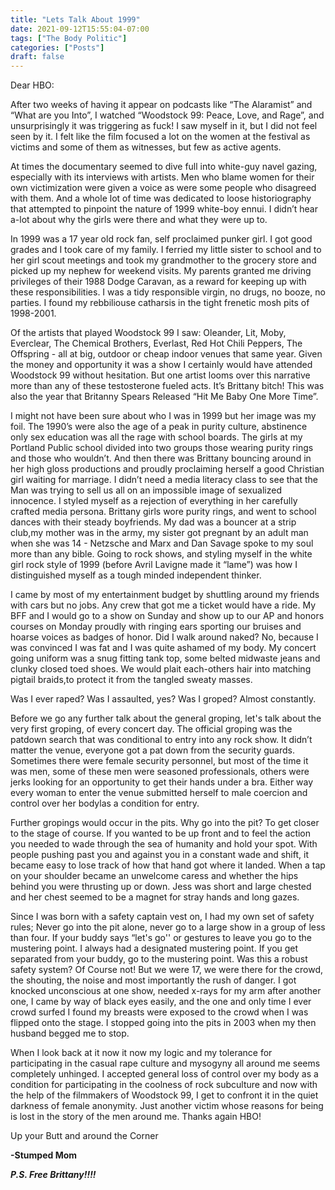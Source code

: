```yaml
---
title: "Lets Talk About 1999"
date: 2021-09-12T15:55:04-07:00
tags: ["The Body Politic"]
categories: ["Posts"]
draft: false
---
```


Dear HBO: 

After two weeks of having it appear on podcasts like “The Alaramist” and “What are you Into”, I watched “Woodstock 99: Peace, Love, and Rage”, and unsurprisingly it was triggering as fuck! I saw myself in it, but I did not feel seen by it. I felt like the film focused a lot on the women at the festival as victims and some of them as witnesses, but few as active agents.

At times the documentary seemed to dive full into white-guy navel gazing, especially with its interviews with artists. Men who blame women for their own victimization were given a voice as were some people who disagreed with them. And a whole lot of time was dedicated to loose historiography that attempted to pinpoint the nature of 1999 white-boy ennui. I didn’t hear a-lot about why the girls were there and what they were up to. 

In 1999 was a 17 year old rock fan, self proclaimed punker girl. I got good grades and I took care of my family. I ferried my little sister to school and to her girl scout meetings and took my grandmother to the grocery store and picked up my nephew for weekend visits. My parents granted me driving privileges of their 1988 Dodge Caravan, as a reward for keeping up with these responsibilities. I was a tidy responsible virgin, no drugs, no booze, no parties. I found my rebbiliouse catharsis in the tight frenetic mosh pits of 1998-2001. 

Of the artists that played Woodstock 99 I saw: Oleander, Lit, Moby, Everclear, The Chemical Brothers, Everlast, Red Hot Chili Peppers, The Offspring - all at big, outdoor or cheap indoor venues that same year.  Given the money and opportunity it was a show I certainly would have attended Woodstock 99 without hesitation.  But one artist looms over this narrative more than any of these testosterone fueled acts. It’s Brittany bitch! This was also the year that Britanny Spears Released “Hit Me Baby One More Time”. 

I might not have been sure about who I was in 1999 but her image was my foil. The 1990’s were also the age of a peak in purity culture, abstinence only sex education was all the rage with school boards. The girls at my Portland Public school divided into two groups  those wearing purity rings and those who wouldn’t.  And then there was Brittany bouncing around in her high gloss productions and proudly proclaiming herself a good Christian girl waiting for marriage. I didn’t need a media literacy class to see that the Man was trying to sell us all on an impossible image of sexualized innocence. I styled myself as a rejection of everything in her carefully crafted media persona. Brittany girls wore purity rings, and went to school dances with their steady boyfriends. My dad was a bouncer at a strip club,my mother was in the army, my sister got pregnant by an adult man when she was 14 - Netzsche and Marx and Dan Savage spoke to my soul more than any bible. Going to rock shows, and styling myself in the white girl rock style of 1999 (before Avril Lavigne made it “lame”) was how I distinguished myself as a tough minded independent thinker. 

I came by most of my entertainment budget by shuttling around my friends with cars but no jobs. Any crew that got me a ticket would have a ride. My BFF and I would go to a show on Sunday and show up to our AP and honors courses on Monday proudly  with ringing ears sporting our bruises and hoarse voices as badges of honor. Did I walk around naked? No, because I was convinced I was fat and I was quite ashamed of my body.  My concert going uniform was a snug fitting tank top, some belted midwaste jeans and clunky closed toed shoes. We would plait each-others hair into matching pigtail braids,to protect it from the tangled sweaty masses. 

Was I ever raped? Was I assaulted, yes? Was I groped? Almost constantly.

Before we go any further talk about the general groping, let's talk about the very first groping, of every concert day. The official groping was the patdown search that was conditional to entry into any rock show. It didn’t matter the venue, everyone got a pat down from the security guards. Sometimes there were female security personnel, but most of the time it was men, some of these men were seasoned professionals, others were jerks looking for an opportunity to get their hands under a bra. Either way every woman to enter the venue submitted herself to male coercion and control over her bodylas a condition for entry. 

Further gropings would occur in the pits. Why go into the pit? To get closer to the stage of course. If you wanted to be up front and to feel the action you needed to wade through the sea of humanity and hold your spot. With people pushing past you and against you in a constant wade and shift, it became easy to lose track of how that hand got where it landed. When a tap on your shoulder became an unwelcome caress and whether the hips behind you were thrusting up or down. Jess was short and large chested and her chest seemed to be a magnet for stray hands and long gazes. 

Since I was born with a safety captain vest on, I had my own set of safety rules; Never go into the pit alone, never go to a large show in a group of less than four. If your buddy says “let's go'' or gestures to leave you go to the mustering point.  I always had a designated mustering point. If you get separated from your buddy, go to the mustering point.  Was this a robust safety system? Of Course not! But we were 17, we were there for the crowd, the shouting, the noise and most importantly the rush of danger. I got knocked unconscious at one show, needed x-rays for my arm after another one, I came by way of black eyes easily, and the one and only time I ever crowd surfed I found my breasts were exposed to the crowd when I was flipped onto the stage. I stopped going into the pits in 2003 when my then husband begged me to stop.  

When I look back at it now it now my logic and my tolerance for participating in the casual rape culture and mysogyny all around me seems completely unhinged. I accepted general loss of control over my body as a condition for participating in the coolness of rock subculture and now with the help of the filmmakers of Woodstock 99, I get to confront it in the quiet darkness of female anonymity.  Just another victim whose reasons for being is lost in the story of the men around me.  Thanks again HBO!

Up your Butt and around the Corner

__-Stumped Mom__

___P.S. Free Brittany!!!!___
